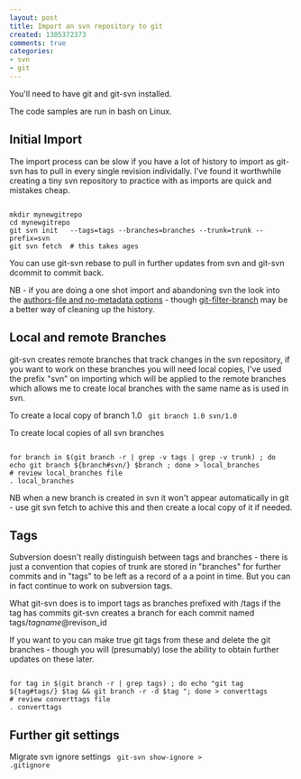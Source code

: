 ```yaml
---
layout: post
title: Import an svn repository to git
created: 1305372373
comments: true
categories:
- svn
- git
---
```

You'll need to have git and git-svn installed.

The code samples are run in bash on Linux.
<h2>Initial Import</h2>

The import process can be slow if you have a lot of history to import as git-svn has to pull in every single revision individally. I've found it worthwhile creating a tiny svn repository to practice with as imports are quick and mistakes cheap.

<code>
mkdir mynewgitrepo
cd mynewgitrepo
git svn init <svn repo url>  --tags=tags --branches=branches --trunk=trunk --prefix=svn
git svn fetch  # this takes ages
</code>
 
You can use git-svn rebase to pull in further updates from svn and git-svn dcommit to commit back.

NB - if you are doing a one shot import and abandoning svn the look into the <a href="http://www.au.kernel.org/software/scm/git/docs/git-svn.html">authors-file and no-metadata options</a> - though <a href="http://www.au.kernel.org/software/scm/git/docs/git-filter-branch.html">git-filter-branch</a> may be a better way of cleaning up the history.

<h2>Local and remote Branches</h2>

git-svn creates remote branches that track changes in the svn repository, if you want to work on these branches you will need local copies, I've used the prefix "svn" on importing which will be applied to the remote branches which allows me to create local branches with the same name as is used in svn.

To create a local copy of branch 1.0
<code>
git branch 1.0 svn/1.0
</code>

To create local copies of all svn branches

<code>
for branch in $(git branch -r | grep -v tags | grep -v trunk) ; do echo git branch ${branch#svn/} $branch ; done > local_branches
# review local_branches file
. local_branches
</code>

NB when a new branch is created in svn it won't appear automatically in git - use git svn fetch to achive this and then create a local copy of it if needed.

<h2>Tags</h2>

Subversion doesn't really distinguish between tags and branches - there is just a convention that copies of trunk are stored in "branches" for further commits and in "tags" to be left as a record of a a point in time. But you can in fact continue to work on subversion tags.

What git-svn does is to import tags as branches prefixed with /tags if the tag has commits git-svn creates a branch for each commit named tags/$tagname@$revison_id

If you want to you can make true git tags from these and delete the git branches - though you will (presumably) lose the ability to obtain further updates on these later.

<code>
for tag in $(git branch -r | grep tags) ; do echo "git tag ${tag#tags/} $tag && git branch -r -d $tag "; done > converttags
# review converttags file
. converttags
</code>

<h2>Further git settings</h2>

Migrate svn ignore settings
<code>
git-svn show-ignore > .gitignore 
</code>
